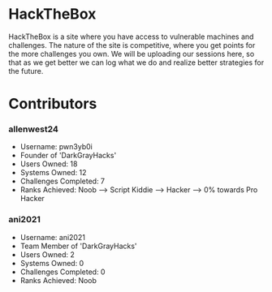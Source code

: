 # HackTheBox

HackTheBox is a site where you have access to vulnerable machines and challenges. The nature of the site is competitive, where 
you get points for the more challenges you own. We will be uploading our sessions here, so that as we get better we can log what we do
and realize better strategies for the future.

# Contributors

### allenwest24
- Username: pwn3yb0i
- Founder of 'DarkGrayHacks'
- Users Owned: 18
- Systems Owned: 12
- Challenges Completed: 7
- Ranks Achieved: Noob --> Script Kiddie --> Hacker --> 0% towards Pro Hacker 

### ani2021
- Username: ani2021
- Team Member of 'DarkGrayHacks'
- Users Owned: 2
- Systems Owned: 0
- Challenges Completed: 0
- Ranks Achieved: Noob 
